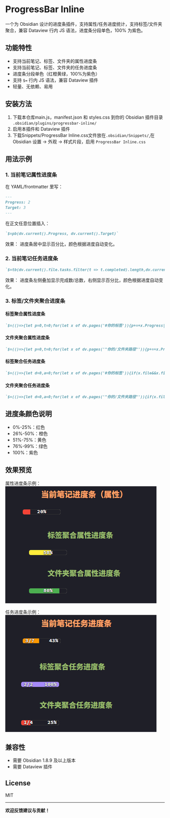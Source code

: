# ProgressBar Inline

一个为 Obsidian 设计的进度条插件，支持属性/任务进度统计，支持标签/文件夹聚合，兼容 Dataview 行内 JS 语法，进度条分段单色，100% 为紫色。

## 功能特性

- 支持当前笔记、标签、文件夹的属性进度条
- 支持当前笔记、标签、文件夹的任务进度条
- 进度条分段单色（红橙黄绿，100%为紫色）
- 支持 `$=` 行内 JS 语法，兼容 Dataview 插件
- 轻量、无依赖、易用

## 安装方法

1. 下载本仓库main.js，manifest.json 和 styles.css 到你的 Obsidian 插件目录 `.obsidian/plugins/progressbar-inline/`
2. 启用本插件和 Dataview 插件
3. 下载Snippets/ProgressBar Inline.css文件放在`.obsidian/Snippets/`,在 Obsidian 设置 → 外观 → 样式片段，启用 `ProgressBar Inline.css`

## 用法示例

### 1. 当前笔记属性进度条

在 YAML/frontmatter 里写：

```markdown
---
Progress: 2
Target: 3
---
```

在正文任意位置插入：

```markdown
`$=pb(dv.current().Progress, dv.current().Target)`
```
效果：
进度条居中显示百分比，颜色根据进度自动变化。

### 2. 当前笔记任务进度条

```markdown
`$=tb(dv.current().file.tasks.filter(t => t.completed).length,dv.current().file.tasks.length)`
```
效果：
进度条左侧叠加显示完成数/总数，右侧显示百分比，颜色根据进度自动变化。

### 3. 标签/文件夹聚合进度条

#### 标签聚合属性进度条

```markdown
`$=(()=>{let p=0,t=0;for(let x of dv.pages('#你的标签')){p+=+x.Progress||0;t+=+x.Target||0}return pb(p,t)})()`
```

#### 文件夹聚合属性进度条

```markdown
`$=(()=>{let p=0,t=0;for(let x of dv.pages('"你的/文件夹路径"')){p+=+x.Progress||0;t+=+x.Target||0}return pb(p,t)})()`
```

#### 标签聚合任务进度条

```markdown
`$=(()=>{let d=0,a=0;for(let x of dv.pages('#你的标签')){if(x.file&&x.file.tasks){for(let t of x.file.tasks){a++;if(t.completed)d++;}}}return tb(d,a)})()`
```

#### 文件夹聚合任务进度条

```markdown
`$=(()=>{let d=0,a=0;for(let x of dv.pages('"你的/文件夹路径"')){if(x.file&&x.file.tasks){for(let t of x.file.tasks){a++;if(t.completed)d++;}}}return tb(d,a)})()`
```

## 进度条颜色说明

- 0%-25%：红色
- 26%-50%：橙色
- 51%-75%：黄色
- 76%-99%：绿色
- 100%：紫色

## 效果预览

属性进度条示例：  
![属性进度条](assets/property-bar.png)

任务进度条示例：  
![任务进度条](assets/task-bar.png)

## 兼容性

- 需要 Obsidian 1.8.9 及以上版本
- 需要 Dataview 插件

## License

MIT

---

**欢迎反馈建议与贡献！**